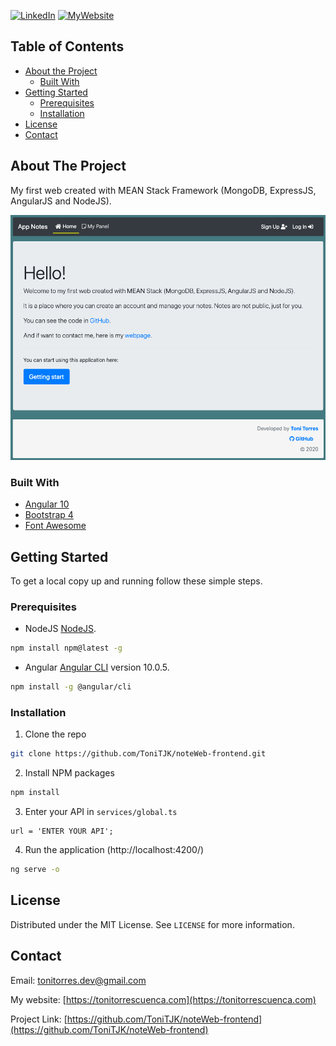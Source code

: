 [![LinkedIn][linkedin-shield]][linkedin-url]
[![MyWebsite][my-website-shield]][my-website-url]

<!-- TABLE OF CONTENTS -->
## Table of Contents

* [About the Project](#about-the-project)
  * [Built With](#built-with)
* [Getting Started](#getting-started)
  * [Prerequisites](#prerequisites)
  * [Installation](#installation)
* [License](#license)
* [Contact](#contact)

<!-- ABOUT THE PROJECT -->
## About The Project

My first web created with MEAN Stack Framework (MongoDB, ExpressJS, AngularJS and NodeJS).

[![Product Name Screen Shot][product-screenshot]]()


### Built With

* [Angular 10](https://angular.io/)
* [Bootstrap 4](https://getbootstrap.com/)
* [Font Awesome](https://fontawesome.com/)



<!-- GETTING STARTED -->
## Getting Started

To get a local copy up and running follow these simple steps.

### Prerequisites 

* NodeJS [NodeJS](https://nodejs.org/en/).
```sh
npm install npm@latest -g
```

* Angular [Angular CLI](https://github.com/angular/angular-cli) version 10.0.5.
```sh
npm install -g @angular/cli
```

### Installation

1. Clone the repo
```sh
git clone https://github.com/ToniTJK/noteWeb-frontend.git
```
2. Install NPM packages
```sh
npm install
```

3. Enter your API in `services/global.ts`
```JS
url = 'ENTER YOUR API';
```

4. Run the application (http://localhost:4200/)
```sh
ng serve -o 
```

<!-- LICENSE -->
## License

Distributed under the MIT License. See `LICENSE` for more information.



<!-- CONTACT -->
## Contact

Email: [tonitorres.dev@gmail.com](tonitorres.dev@gmail.com)

My website: [https://tonitorrescuenca.com](https://tonitorrescuenca.com)

Project Link: [https://github.com/ToniTJK/noteWeb-frontend](https://github.com/ToniTJK/noteWeb-frontend)

<!-- MARKDOWN LINKS & IMAGES -->
<!-- https://www.markdownguide.org/basic-syntax/#reference-style-links -->
[contributors-shield]: https://img.shields.io/github/contributors/ToniTJK/repo.svg?style=flat-square
[contributors-url]: https://github.com/ToniTJK/repo/graphs/contributors
[forks-shield]: https://img.shields.io/github/forks/ToniTJK/repo.svg?style=flat-square
[forks-url]: https://github.com/ToniTJK/repo/network/members
[stars-shield]: https://img.shields.io/github/stars/ToniTJK/repo.svg?style=flat-square
[stars-url]: https://github.com/ToniTJK/repo/stargazers
[issues-shield]: https://img.shields.io/github/issues/ToniTJK/repo.svg?style=flat-square
[issues-url]: https://github.com/ToniTJK/repo/issues
[license-shield]: https://img.shields.io/github/license/ToniTJK/repo.svg?style=flat-square
[license-url]: https://github.com/ToniTJK/repo/blob/master/LICENSE.txt
[linkedin-shield]: https://img.shields.io/badge/-LinkedIn-black.svg?style=flat-square&logo=linkedin&colorB=555
[linkedin-url]: https://www.linkedin.com/in/tonitorresprogramador/
[my-website-shield]: https://img.shields.io/badge/my-website-green
[my-website-url]: https://tonitorrescuenca.com/#/inicio
[product-screenshot]: images/screenshot.png